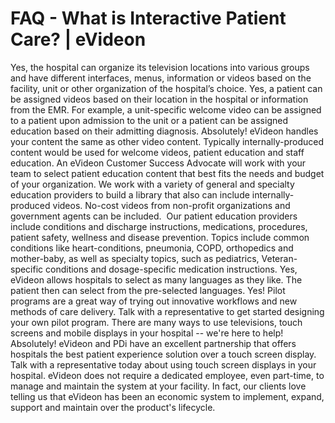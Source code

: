 # FAQ - What is Interactive Patient Care? | eVideon

Yes, the hospital can organize its television locations into various groups and have different interfaces, menus, information or videos based on the facility, unit or other organization of the hospital’s choice.
Yes, a patient can be assigned videos based on their location in the hospital or information from the EMR. For example, a unit-specific welcome video can be assigned to a patient upon admission to the unit or a patient can be assigned education based on their admitting diagnosis.
Absolutely! eVideon handles your content the same as other video content. Typically internally-produced content would be used for welcome videos, patient education and staff education.
An eVideon Customer Success Advocate will work with your team to select patient education content that best fits the needs and budget of your organization. We work with a variety of general and specialty education providers to build a library that also can include internally-produced videos. No-cost videos from non-profit organizations and government agents can be included. ­
Our patient education providers include conditions and discharge instructions, medications, procedures, patient safety, wellness and disease prevention. Topics include common conditions like heart-conditions, pneumonia, COPD, orthopedics and mother-baby, as well as specialty topics, such as pediatrics, Veteran-specific conditions and dosage-specific medication instructions.
Yes, eVideon allows hospitals to select as many languages as they like. The patient then can select from the pre-selected languages.
Yes! Pilot programs are a great way of trying out innovative workflows and new methods of care delivery. Talk with a representative to get started designing your own pilot program. There are many ways to use televisions, touch screens and mobile displays in your hospital -- we're here to help!
Absolutely! eVideon and PDi have an excellent partnership that offers hospitals the best patient experience solution over a touch screen display. Talk with a representative today about using touch screen displays in your hospital.
eVideon does not require a dedicated employee, even part-time, to manage and maintain the system at your facility. In fact, our clients love telling us that eVideon has been an economic system to implement, expand, support and maintain over the product's lifecycle.